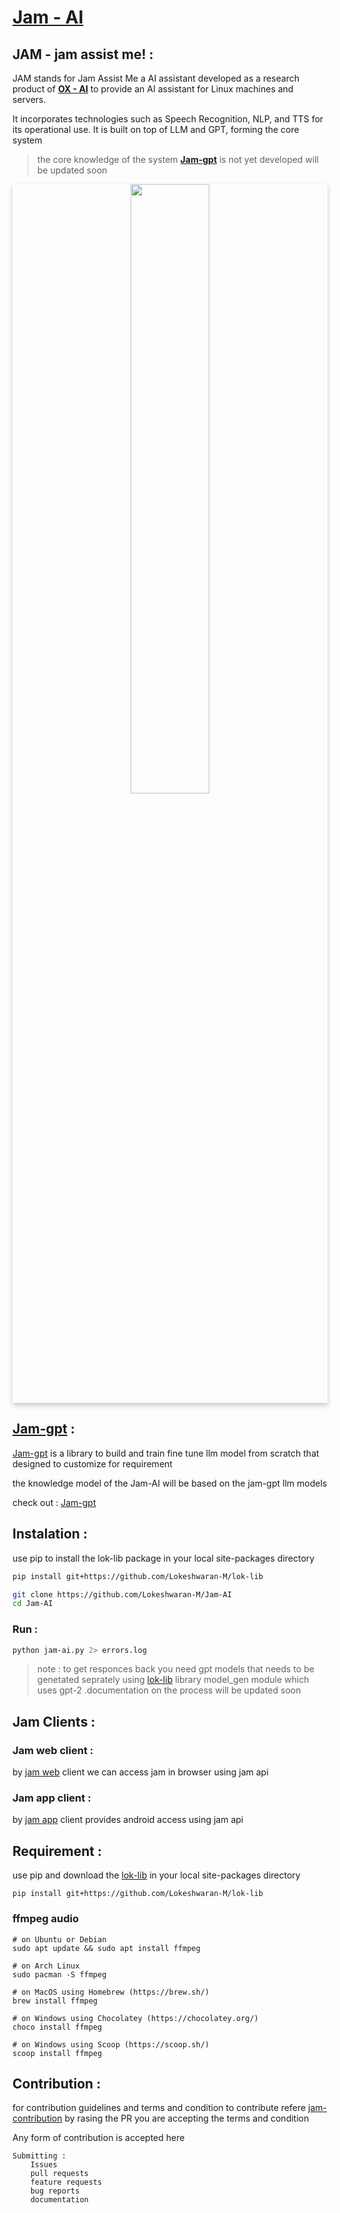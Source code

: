 
# [Jam - AI](https://github.com/ox-ai)

## JAM - jam assist me! :

JAM stands for Jam Assist Me <!--  or just assist me --> a AI assistant developed as a research product of **[OX - AI](https://github.com/ox-ai)** to provide an AI assistant for Linux machines and servers.

It incorporates technologies such as Speech Recognition, NLP, and TTS for its operational use. It is built on top of LLM and GPT, forming the core system

> the core knowledge of the system **[Jam-gpt](https://github.com/Lokeshwaran-M/jam-gpt.git)** is not yet developed will be updated soon

<a  href="https://github.com/ox-ai">
<div align="center" style="box-shadow: 0 4px 8px 0 rgba(0, 0, 0, 0.2);">
<img src="https://github-production-user-asset-6210df.s3.amazonaws.com/80915494/280809858-85e91e19-80a6-443a-a532-eccb3de4de9d.svg" width="50%" height="50%" >
</div>
</a>



## [Jam-gpt](https://github.com/Lokeshwaran-M/jam-gpt.git) :

[Jam-gpt](https://github.com/Lokeshwaran-M/jam-gpt.git) is a library to build and train fine tune llm model from scratch that designed to customize for requirement

the knowledge model of the Jam-AI will be based on the jam-gpt llm models 

check out : [Jam-gpt](https://github.com/Lokeshwaran-M/jam-gpt.git)


## Instalation :

use pip to install the lok-lib package in your local site-packages directory
```bash
pip install git+https://github.com/Lokeshwaran-M/lok-lib
```

```bash
git clone https://github.com/Lokeshwaran-M/Jam-AI
cd Jam-AI
```

### Run :

```bash
python jam-ai.py 2> errors.log
```
> note : to get responces back you need gpt models that needs to be genetated seprately using [lok-lib](https://github.com/Lokeshwaran-M/lok-lib) library model_gen module which uses gpt-2 .documentation on the process will be updated soon



## Jam Clients :

### Jam web client :
by [jam web](https://github.com/Lokeshwaran-M/jam-ai.web.git) client we can access jam in browser using jam api
### Jam app client :
by [jam app](https://github.com/Lokeshwaran-M/jam-ai.app.git) client provides android access using jam api



## Requirement :

use pip and download the [lok-lib](https://github.com/Lokeshwaran-M/lok-lib) in your local site-packages directory

```
pip install git+https://github.com/Lokeshwaran-M/lok-lib
```

### ffmpeg audio 

```
# on Ubuntu or Debian
sudo apt update && sudo apt install ffmpeg

# on Arch Linux
sudo pacman -S ffmpeg

# on MacOS using Homebrew (https://brew.sh/)
brew install ffmpeg

# on Windows using Chocolatey (https://chocolatey.org/)
choco install ffmpeg

# on Windows using Scoop (https://scoop.sh/)
scoop install ffmpeg
```

## Contribution :
for contribution guidelines and terms and condition to contribute refere [jam-contribution](https://github.com/Lokeshwaran-M/jam-contribution.git) by rasing the PR you are accepting the terms and condition

Any form of contribution is accepted here 

    Submitting :    
        Issues  
        pull requests   
        feature requests    
        bug reports  
        documentation   


